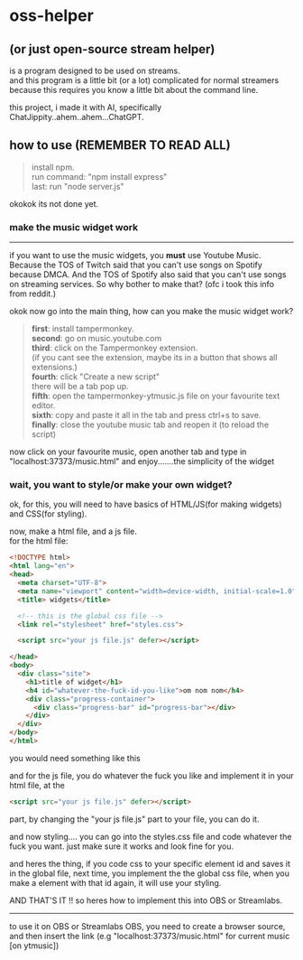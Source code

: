 # oss-helper
## (or just open-source stream helper)
is a program designed to be used on streams.\
and this program is a little bit (or a lot) complicated for normal streamers because this requires you know a little bit about the command line.

this project, i made it with AI, specifically ChatJippity..ahem..ahem...ChatGPT.

## how to use (REMEMBER TO READ ALL)
>install npm.\
>run command: "npm install express"\
>last: run "node server.js"

okokok its not done yet.

### make the music widget work
___

if you want to use the music widgets, you __**must**__ use Youtube Music. Because the TOS of Twitch said that you can't use songs on Spotify because DMCA. And the TOS of Spotify also said that you can't use songs on streaming services. So why bother to make that? (ofc i took this info from reddit.)

okok now go into the main thing, how can you make the music widget work?

>**first**: install tampermonkey.\
>**second**: go on music.youtube.com\
>**third**: click on the Tampermonkey extension.\
>(if you cant see the extension, maybe its in a button that shows all extensions.)\
>**fourth**: click "Create a new script"\
>there will be a tab pop up.\
>**fifth**: open the tampermonkey-ytmusic.js file on your favourite text editor.\
>**sixth**: copy and paste it all in the tab and press ctrl+s to save.\
>**finally**: close the youtube music tab and reopen it (to reload the script)

now click on your favourite music, open another tab and type in "localhost:37373/music.html" and enjoy.......the simplicity of the widget

### wait, you want to style/or make your own widget?

ok, for this, you will need to have basics of HTML/JS(for making widgets) and CSS(for styling).

now, make a html file, and a js file.\
for the html file:
```html
<!DOCTYPE html>
<html lang="en">
<head>
  <meta charset="UTF-8">
  <meta name="viewport" content="width=device-width, initial-scale=1.0">
  <title> widgets</title>

  <!-- this is the global css file -->
  <link rel="stylesheet" href="styles.css">

  <script src="your js file.js" defer></script>

</head>
<body>
  <div class="site">
    <h1>title of widget</h1>
    <h4 id="whatever-the-fuck-id-you-like">om nom nom</h4>
    <div class="progress-container">
      <div class="progress-bar" id="progress-bar"></div>
    </div>
  </div>
</body>
</html>
```

you would need something like this

and for the js file, you do whatever the fuck you like and implement it in your html file, at the 
```html
<script src="your js file.js" defer></script>
```
part, by changing the "your js file.js" part to your file, you can do it.

and now styling.... you can go into the styles.css file and code whatever the fuck you want. just make sure it works and look fine for you.

and heres the thing, if you code css to your specific element id and saves it in the global file, next time, you implement the the global css file, when you make a element with that id again, it will use your styling.

AND THAT'S IT !! so heres how to implement this into OBS or Streamlabs.
___

to use it on OBS or Streamlabs OBS, you need to create a browser source, and then insert the link (e.g "localhost:37373/music.html" for current music [on ytmusic])
